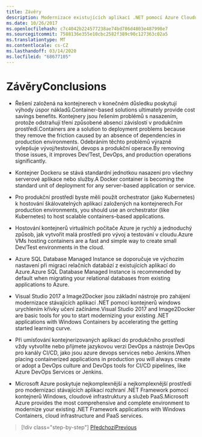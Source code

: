 ```yaml
---
title: Závěry
description: Modernizace existujících aplikací .NET pomocí Azure Cloudu a kontejnerů Windows | Závěry
ms.date: 10/26/2017
ms.openlocfilehash: c7c4042b224577238ae74bd786d4803e487998e7
ms.sourcegitcommit: 7588136e355e10cbc2582f389c90c127363c02a5
ms.translationtype: MT
ms.contentlocale: cs-CZ
ms.lasthandoff: 03/14/2020
ms.locfileid: "68677105"
---
```

# <a name="conclusions"></a><span data-ttu-id="9bd92-103">Závěry</span><span class="sxs-lookup"><span data-stu-id="9bd92-103">Conclusions</span></span>

- <span data-ttu-id="9bd92-104">Řešení založená na kontejnerech v konečném důsledku poskytují výhody úspor nákladů.</span><span class="sxs-lookup"><span data-stu-id="9bd92-104">Container-based solutions ultimately provide cost savings benefits.</span></span> <span data-ttu-id="9bd92-105">Kontejnery jsou řešením problémů s nasazením, protože odstraňují tření způsobené absencí závislostí v produkčním prostředí.</span><span class="sxs-lookup"><span data-stu-id="9bd92-105">Containers are a solution to deployment problems because they remove the friction caused by an absence of dependencies in production environments.</span></span> <span data-ttu-id="9bd92-106">Odebráním těchto problémů výrazně vylepšuje vývoj/testování, devops a produkční operace.</span><span class="sxs-lookup"><span data-stu-id="9bd92-106">By removing those issues, it improves Dev/Test, DevOps, and production operations significantly.</span></span>

- <span data-ttu-id="9bd92-107">Kontejner Dockeru se stává standardní jednotkou nasazení pro všechny serverové aplikace nebo služby.</span><span class="sxs-lookup"><span data-stu-id="9bd92-107">A Docker container is becoming the standard unit of deployment for any server-based application or service.</span></span>

- <span data-ttu-id="9bd92-108">Pro produkční prostředí byste měli použít orchestrator (jako Kubernetes) k hostování škálovatelných aplikací založených na kontejnerech.</span><span class="sxs-lookup"><span data-stu-id="9bd92-108">For production environments, you should use an orchestrator (like Kubernetes) to host scalable containers­­–based applications.</span></span>

- <span data-ttu-id="9bd92-109">Hostování kontejnerů virtuálních počítače Azure je rychlý a jednoduchý způsob, jak vytvořit malá prostředí pro vývoj a testování v cloudu.</span><span class="sxs-lookup"><span data-stu-id="9bd92-109">Azure VMs hosting containers are a fast and simple way to create small Dev/Test environments in the cloud.</span></span>

- <span data-ttu-id="9bd92-110">Azure SQL Database Managed Instance se doporučuje ve výchozím nastavení při migraci relačních databází z existujících aplikací do Azure.</span><span class="sxs-lookup"><span data-stu-id="9bd92-110">Azure SQL Database Managed Instance is recommended by default when migrating your relational databases from existing applications to Azure.</span></span>

- <span data-ttu-id="9bd92-111">Visual Studio 2017 a Image2Docker jsou základní nástroje pro zahájení modernizace stávajících aplikací .NET pomocí kontejnerů windows urychlením křivky učení začínáme.</span><span class="sxs-lookup"><span data-stu-id="9bd92-111">Visual Studio 2017 and Image2Docker are basic tools for you to start modernizing your existing .NET applications with Windows Containers by accelerating the getting started learning curve.</span></span>

- <span data-ttu-id="9bd92-112">Při umísťování kontejnerizovaných aplikací do produkčního prostředí vždy vytvoříte nebo přijmete jazykovou verzi DevOps a nástroje DevOps pro kanály CI/CD, jako jsou azure devops services nebo Jenkins.</span><span class="sxs-lookup"><span data-stu-id="9bd92-112">When placing containerized applications in production you will always create or adopt a DevOps culture and DevOps tools for CI/CD pipelines, like Azure DevOps Services or Jenkins.</span></span>

- <span data-ttu-id="9bd92-113">Microsoft Azure poskytuje nejkomplexnější a nejkomplexnější prostředí pro modernizaci stávajících aplikací rozhraní .NET Framework pomocí kontejnerů Windows, cloudové infrastruktury a služeb PaaS.</span><span class="sxs-lookup"><span data-stu-id="9bd92-113">Microsoft Azure provides the most comprehensive and complete environment to modernize your existing .NET Framework applications with Windows Containers, cloud infrastructure and PaaS services.</span></span>

>[!div class="step-by-step"]
>[<span data-ttu-id="9bd92-114">Předchozí</span><span class="sxs-lookup"><span data-stu-id="9bd92-114">Previous</span></span>](walkthroughs-technical-get-started-overview.md)
